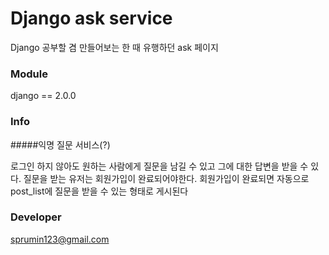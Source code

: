 # Django ask service 

Django 공부할 겸 만들어보는 한 때 유행하던 ask 페이지


### Module
django == 2.0.0


### Info

#####익명 질문 서비스(?)

로그인 하지 않아도 원하는 사람에게 질문을 남길 수 있고 그에 대한 답변을 받을 수 있다.
질문을 받는 유저는 회원가입이 완료되어야한다.
회원가입이 완료되면 자동으로 post_list에 질문을 받을 수 있는 형태로 게시된다


### Developer
sprumin123@gmail.com
